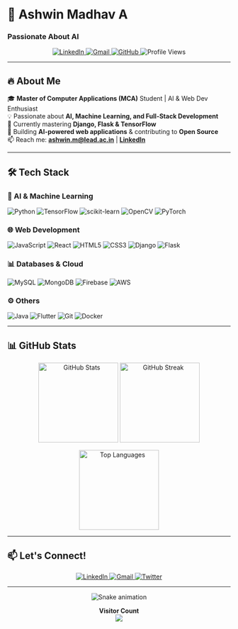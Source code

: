 # **🚀 Ashwin Madhav A**  
### **Passionate About AI**  

<p align="center">
  <a href="https://www.linkedin.com/in/ashwin-madhav/">
    <img src="https://img.shields.io/badge/LinkedIn-0A66C2?style=for-the-badge&logo=linkedin&logoColor=white" alt="LinkedIn">
  </a>
  <a href="mailto:ashwin.m@lead.ac.in">
    <img src="https://img.shields.io/badge/Gmail-EA4335?style=for-the-badge&logo=gmail&logoColor=white" alt="Gmail">
  </a>
  <a href="https://github.com/ashwinmadhav10">
    <img src="https://img.shields.io/badge/GitHub-181717?style=for-the-badge&logo=github&logoColor=white" alt="GitHub">
  </a>
  <img src="https://komarev.com/ghpvc/?username=ashwinmadhav10&label=Profile+Views&color=blueviolet&style=for-the-badge" alt="Profile Views">
</p>

---

## **🔥 About Me**  

🎓 **Master of Computer Applications (MCA)** Student | AI & Web Dev Enthusiast  
💡 Passionate about **AI, Machine Learning, and Full-Stack Development**  
🌱 Currently mastering **Django, Flask & TensorFlow**  
🚀 Building **AI-powered web applications** & contributing to **Open Source**  
📫 Reach me: **ashwin.m@lead.ac.in** | **[LinkedIn](https://www.linkedin.com/in/ashwin-madhav/)**  

---

## **🛠️ Tech Stack**  

### **🤖 AI & Machine Learning**  
![Python](https://img.shields.io/badge/Python-3776AB?style=for-the-badge&logo=python&logoColor=white)
![TensorFlow](https://img.shields.io/badge/TensorFlow-FF6F00?style=for-the-badge&logo=tensorflow&logoColor=white)
![scikit-learn](https://img.shields.io/badge/scikit--learn-F7931E?style=for-the-badge&logo=scikit-learn&logoColor=white)
![OpenCV](https://img.shields.io/badge/OpenCV-5C3EE8?style=for-the-badge&logo=opencv&logoColor=white)
![PyTorch](https://img.shields.io/badge/PyTorch-EE4C2C?style=for-the-badge&logo=pytorch&logoColor=white)

### **🌐 Web Development**  
![JavaScript](https://img.shields.io/badge/JavaScript-F7DF1E?style=for-the-badge&logo=javascript&logoColor=black)
![React](https://img.shields.io/badge/React-61DAFB?style=for-the-badge&logo=react&logoColor=black)
![HTML5](https://img.shields.io/badge/HTML5-E34F26?style=for-the-badge&logo=html5&logoColor=white)
![CSS3](https://img.shields.io/badge/CSS3-1572B6?style=for-the-badge&logo=css3&logoColor=white)
![Django](https://img.shields.io/badge/Django-092E20?style=for-the-badge&logo=django&logoColor=white)
![Flask](https://img.shields.io/badge/Flask-000000?style=for-the-badge&logo=flask&logoColor=white)

### **📊 Databases & Cloud**  
![MySQL](https://img.shields.io/badge/MySQL-4479A1?style=for-the-badge&logo=mysql&logoColor=white)
![MongoDB](https://img.shields.io/badge/MongoDB-47A248?style=for-the-badge&logo=mongodb&logoColor=white)
![Firebase](https://img.shields.io/badge/Firebase-FFCA28?style=for-the-badge&logo=firebase&logoColor=black)
![AWS](https://img.shields.io/badge/AWS-232F3E?style=for-the-badge&logo=amazon-aws&logoColor=white)

### **⚙️ Others**  
![Java](https://img.shields.io/badge/Java-007396?style=for-the-badge&logo=java&logoColor=white)
![Flutter](https://img.shields.io/badge/Flutter-02569B?style=for-the-badge&logo=flutter&logoColor=white)
![Git](https://img.shields.io/badge/Git-F05032?style=for-the-badge&logo=git&logoColor=white)
![Docker](https://img.shields.io/badge/Docker-2496ED?style=for-the-badge&logo=docker&logoColor=white)

---

## **📊 GitHub Stats**  

<p align="center">
  <img height="180em" src="https://github-readme-stats.vercel.app/api?username=ashwinmadhav10&show_icons=true&theme=radical&hide_border=true&include_all_commits=true&count_private=true" alt="GitHub Stats" />
  <img height="180em" src="https://github-readme-streak-stats.herokuapp.com/?user=ashwinmadhav10&theme=radical&hide_border=true" alt="GitHub Streak" />
</p>

<p align="center">
  <img height="180em" src="https://github-readme-stats.vercel.app/api/top-langs/?username=ashwinmadhav10&layout=compact&theme=radical&hide_border=true" alt="Top Languages" />
</p>

---




## **📫 Let's Connect!**  

<p align="center">
  <a href="https://www.linkedin.com/in/ashwin-madhav/">
    <img src="https://img.shields.io/badge/LinkedIn-0A66C2?style=for-the-badge&logo=linkedin&logoColor=white" alt="LinkedIn">
  </a>
  <a href="mailto:ashwin.m@lead.ac.in">
    <img src="https://img.shields.io/badge/Gmail-EA4335?style=for-the-badge&logo=gmail&logoColor=white" alt="Gmail">
  </a>
  <a href="https://twitter.com/">
    <img src="https://img.shields.io/badge/Twitter-1DA1F2?style=for-the-badge&logo=twitter&logoColor=white" alt="Twitter">
  </a>
</p>

---

<p align="center">
  <img src="https://github.com/ashwinmadhav10/ashwinmadhav10/blob/output/github-contribution-grid-snake.svg" alt="Snake animation">
</p>

<p align="center"> 
  <b>Visitor Count</b><br>
  <img src="https://profile-counter.glitch.me/ashwinmadhav10/count.svg">
</p>
